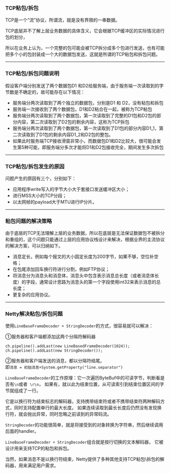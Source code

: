 ### TCP粘包/拆包

TCP是一个“流”协议，所谓流，就是没有界限的一串数据。

TCP底层并不了解上层业务数据的具体含义，它会根据TCP缓冲区的实际情况进行包的划分，

所以在业务上认为，一个完整的包可能会被TCP拆分成多个包进行发送，也有可能把多个小的包封装成一个大的数据包发送，这就是所谓的TCP粘包和拆包问题。

---
### TCP粘包/拆包问题说明

假设客户端分别发送了两个数据包D1 和D2给服务端，由于服务端一次读取到的字节数是不确定的，故可能存在以下情况：

* 服务端分两次读取到了两个独立的数据包，分别是D1 和 D2，没有粘包和拆包
* 服务端一次接收到了两个数据包，D1和D2粘合在一起，被称为TCP粘包
* 服务端分两次读取到了两个数据包，第一次读取到了完整的D1包和D2包的部分内容，第二次读取到了D2包的剩余内容，这称为TCP拆包
* 服务端分两次读取到了两个数据包，第一次读取到了D1包的部分内容D1_1，第二次读取到了D1包的剩余内容D1_2和D2包的整包。
* 如果此时服务端TCP接收滑窗非常小，而数据包D1和D2比较大，很可能会发生第5种可能，即服务端分多次才能将D1和D2包接收完全，期间发生多次拆包

---
### TCP粘包/拆包发生的原因

问题产生的原因有三个，分别如下：

* 应用程序write写入的字节大小大于套接口发送缓冲区大小；
* 进行MSS大小的TCP分段；
* 以太网帧的payload大于MTU进行IP分片。

---
### 粘包问题的解决策略
由于底层的TCP无法理解上层的业务数据，所以在底层是无法保证数据包不被拆分和重组的，这个问题只能通过上层的应用协议栈设计来解决，根据业界的主流协议的解决方案，可以归纳如下。

* 消息定长，例如每个报文的大小固定长度为200字节，如果不够，空位补空格；
* 在包尾添加回车换行符进行分割，例如FTP协议；
* 将消息分为消息头和消息体，消息头中包含表示消息总长度（或者消息体长度）的字段，通常设计思路为消息头的第一个字段使用int32来表示消息的总长度；
* 更复杂的应用协议。

---
### Netty解决粘包/拆包问题

使用`LineBaseFrameDecoder + StringDecoder`的方式，很容易就可以解决：

①服务器和客户端都添加这两个分隔符解码器
 ```
 ch.pipeline().addLast(new LineBasedFrameDecoder(1024));
 ch.pipeline().addLast(new StringDecoder());
 ```
②服务器和客户端发送的消息，都以分隔符结尾。
 <br>即`消息 = 初始消息+System.getProperty("line.separator")`



 `LineBaseFrameDecoder`的工作原理：它一次遍历ByteBuf中的可读字节，判断看是否有`\n`或者` \r\n`，
 如果有，就以此为结束位置，从可读索引到结束位置区间的字节就组成了一行。

 它是以换行符为结束标志的解码器，支持携带结束符或者不携带结束符两种解码方式，同时支持配置单行的最大长度。
 如果连续读取到最长长度后仍然没有发现换行符，就会抛出异常，同时忽略之前读到的异常码流。

 `StringDecoder`的功能很简单，就是将接受到的对象转换为字符串，然后继续调用后面的handler。


 `LineBaseFrameDecoder + StringDecoder`组合就是按行切换的文本解码器，
 它被设计用来支持TCP的粘包和拆包。

 当然，如果消息不是以换行符结束，Netty提供了多种其他支持TCP粘包\拆包的解码器，用来满足用户需求。